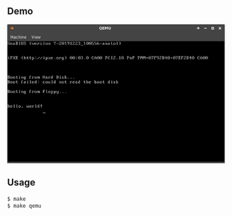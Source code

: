 ## Demo

![template](https://github.com/watermelon892/OSPractice/blob/master/01/pic/01.png)

## Usage

```
$ make
$ make qemu
```
